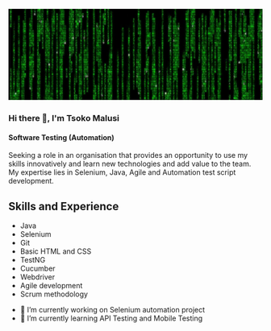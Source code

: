 ![Software Testing](https://github.com/tsokomalusi/tsokomalusi/blob/main/github_profile2.png)

### Hi there 👋, I'm Tsoko Malusi
#### Software Testing (Automation)
Seeking a role in an organisation that provides an opportunity to use my skills innovatively and learn new technologies and add value to the team. My expertise lies in Selenium, Java, Agile and Automation test script development.

## Skills and Experience
* Java
* Selenium
* Git
* Basic HTML and CSS
* TestNG
* Cucumber
* Webdriver
* Agile development
* Scrum methodology

- 🔭 I’m currently working on Selenium automation project 
- 🌱 I’m currently learning API Testing and  Mobile Testing 











